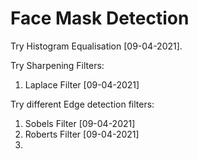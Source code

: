 # Face Mask Detection

Try Histogram Equalisation [09-04-2021].

Try Sharpening Filters:

1. Laplace Filter [09-04-2021]

Try different Edge detection filters:

1. Sobels Filter [09-04-2021]
2. Roberts Filter [09-04-2021]
3. 
